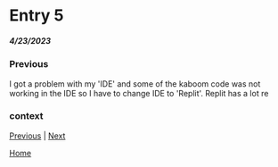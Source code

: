 # Entry 5
##### 4/23/2023

### Previous
I got a problem with my 'IDE' and some of the kaboom code was not working in the IDE so I have to change IDE to 'Replit'.
Replit has a lot re
### context


[Previous](entry04.md) | [Next](entry06.md)

[Home](../README.md)